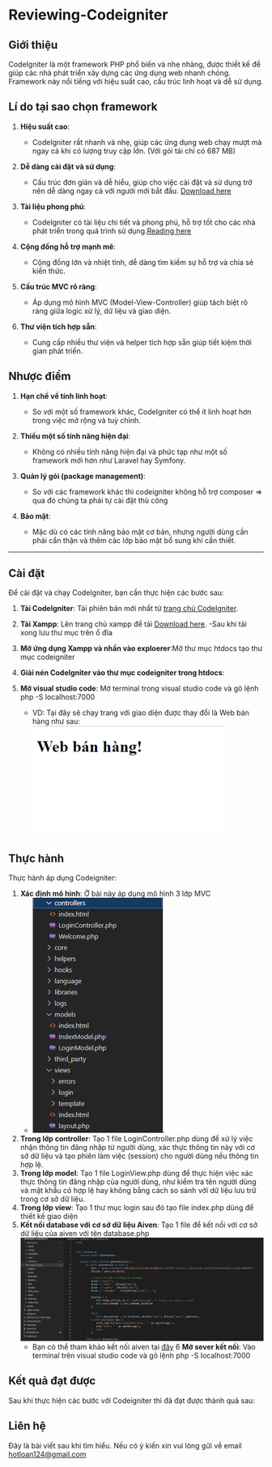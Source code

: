 # Reviewing-Codeigniter

## Giới thiệu

CodeIgniter là một framework PHP phổ biến và nhẹ nhàng, được thiết kế để giúp các nhà phát triển xây dựng các ứng dụng web nhanh chóng. Framework này nổi tiếng với hiệu suất cao, cấu trúc linh hoạt và dễ sử dụng.

## Lí do tại sao chọn framework

1. **Hiệu suất cao**:
   - CodeIgniter rất nhanh và nhẹ, giúp các ứng dụng web chạy mượt mà ngay cả khi có lượng truy cập lớn.
     (Với gói tải chỉ có 687 MB)

2. **Dễ dàng cài đặt và sử dụng**:
   - Cấu trúc đơn giản và dễ hiểu, giúp cho việc cài đặt và sử dụng trở nên dễ dàng ngay cả với người mới bắt đầu.
     [Download here](https://codeigniter.com/user_guide/installation/index.html)

3. **Tài liệu phong phú**:
   - CodeIgniter có tài liệu chi tiết và phong phú, hỗ trợ tốt cho các nhà phát triển trong quá trình sử dụng.[Reading here](https://codeigniter.com/user_guide/intro/index.html)

4. **Cộng đồng hỗ trợ mạnh mẽ**:
   - Cộng đồng lớn và nhiệt tình, dễ dàng tìm kiếm sự hỗ trợ và chia sẻ kiến thức.

5. **Cấu trúc MVC rõ ràng**:
   - Áp dụng mô hình MVC (Model-View-Controller) giúp tách biệt rõ ràng giữa logic xử lý, dữ liệu và giao diện.

6. **Thư viện tích hợp sẵn**:
   - Cung cấp nhiều thư viện và helper tích hợp sẵn giúp tiết kiệm thời gian phát triển.

## Nhược điểm

1. **Hạn chế về tính linh hoạt**:
   - So với một số framework khác, CodeIgniter có thể ít linh hoạt hơn trong việc mở rộng và tuỳ chỉnh.

2. **Thiếu một số tính năng hiện đại**:
   - Không có nhiều tính năng hiện đại và phức tạp như một số framework mới hơn như Laravel hay Symfony.

3. **Quản lý gói (package management)**:
   - So với các framework khác thì codeigniter không hỗ trợ composer => qua đó chúng ta phải tự cài đặt thủ công

4. **Bảo mật**:
   - Mặc dù có các tính năng bảo mật cơ bản, nhưng người dùng cần phải cẩn thận và thêm các lớp bảo mật bổ sung khi cần thiết.
---

## Cài đặt

Để cài đặt và chạy CodeIgniter, bạn cần thực hiện các bước sau:

1. **Tải CodeIgniter**: Tải phiên bản mới nhất từ [trang chủ CodeIgniter](https://codeigniter.com/).

2. **Tải Xampp**: Lên trang chủ xampp để tải [Download here](https://www.apachefriends.org/download.html).
   -Sau khi tải xong lưu thư mục trên ổ đĩa

3. **Mở ứng dụng Xampp và nhấn vào exploerer**:Mở thư mục htdocs tạo thư mục codeigniter

4. **Giải nén CodeIgniter vào thư mục codeigniter trong htdocs**: 

5. **Mở visual studio code**: Mở terminal trong visual studio code và gõ lệnh php -S localhost:7000
   - VD: Tại đây sẽ chạy trang với giao diện được thay đổi là Web bán hàng như sau: ![Image](2024-05-24_171857.png)

## Thực hành

Thực hành áp dụng Codeigniter:

1. **Xác định mô hình**: Ở bài này áp dụng mô hình 3 lớp MVC
   - ![Image](MVC.png).
2. **Trong lớp controller**: Tạo 1 file LoginController.php dùng để xử lý việc nhận thông tin đăng nhập từ người dùng, xác thực thông tin này với cơ sở dữ liệu và tạo phiên làm việc (session) cho người dùng nếu thông tin hợp lệ.
3. **Trong lớp model**: Tạo 1 file LoginView.php dùng để thực hiện việc xác thực thông tin đăng nhập của người dùng, như kiểm tra tên người dùng và mật khẩu có hợp lệ hay không bằng cách so sánh với dữ liệu lưu trữ trong cơ sở dữ liệu.
4. **Trong lớp view**: Tạo 1 thư mục login sau đó tạo file index.php dùng để thiết kế giao diện
5. **Kết nối database với cơ sở dữ liệu Aiven**: Tạo 1 file để kết nối với cơ sở dữ liệu của aiven với tên database.php ![image](database.png)
   - Bạn có thể tham khảo kết nối aiven tại [đây](https://aiven.io/platform) 
6 **Mở sever kết nối**: Vào terminal trên visual studio code và gõ lệnh php -S localhost:7000

## Kết quả đạt được
Sau khi thực hiện các bước với Codeigniter thì đã đạt được thành quả sau:


## Liên hệ

Đây là bài viết sau khi tìm hiểu. Nếu có ý kiến xin vui lòng gửi về email hotloan124@gmail.com
